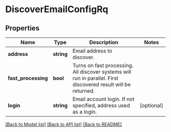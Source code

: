 # DiscoverEmailConfigRq

## Properties
Name | Type | Description | Notes
------------ | ------------- | ------------- | -------------
**address** | **string** | Email address to discover. | 
**fast_processing** | **bool** | Turns on fast processing. All discover systems will run in parallel. First discovered result will be returned. | 
**login** | **string** | Email account login. If not specified, address used as a login. | [optional] 



[[Back to Model list]](README.md#documentation-for-models) [[Back to API list]](README.md#documentation-for-api-endpoints) [[Back to README]](README.md)


